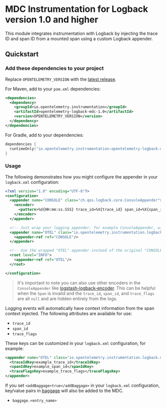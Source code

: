 # MDC Instrumentation for Logback version 1.0 and higher

This module integrates instrumentation with Logback by injecting the trace ID and span ID from a
mounted span using a custom Logback appender.

## Quickstart

### Add these dependencies to your project

Replace `OPENTELEMETRY_VERSION` with the [latest
release](https://search.maven.org/search?q=g:io.opentelemetry.instrumentation%20AND%20a:opentelemetry-logback-mdc-1.0).

For Maven, add to your `pom.xml` dependencies:

```xml
<dependencies>
  <dependency>
    <groupId>io.opentelemetry.instrumentation</groupId>
    <artifactId>opentelemetry-logback-mdc-1.0</artifactId>
    <version>OPENTELEMETRY_VERSION</version>
  </dependency>
</dependencies>
```

For Gradle, add to your dependencies:

```kotlin
dependencies {
  runtimeOnly("io.opentelemetry.instrumentation:opentelemetry-logback-mdc-1.0:OPENTELEMETRY_VERSION")
}
```

### Usage

The following demonstrates how you might configure the appender in your `logback.xml` configuration:

```xml
<?xml version="1.0" encoding="UTF-8"?>
<configuration>
  <appender name="CONSOLE" class="ch.qos.logback.core.ConsoleAppender">
    <encoder>
      <pattern>%d{HH:mm:ss.SSS} trace_id=%X{trace_id} span_id=%X{span_id} trace_flags=%X{trace_flags} %msg%n</pattern>
    </encoder>
  </appender>

  <!-- Just wrap your logging appender, for example ConsoleAppender, with OpenTelemetryAppender -->
  <appender name="OTEL" class="io.opentelemetry.instrumentation.logback.mdc.v1_0.OpenTelemetryAppender">
    <appender-ref ref="CONSOLE"/>
  </appender>

  <!-- Use the wrapped "OTEL" appender instead of the original "CONSOLE" one -->
  <root level="INFO">
    <appender-ref ref="OTEL"/>
  </root>

</configuration>
```

> It's important to note you can also use other encoders in the `ConsoleAppender` like [logstash-logback-encoder](https://github.com/logfellow/logstash-logback-encoder).
> This can be helpful when the `Span` is invalid and the `trace_id`, `span_id`, and `trace_flags` are all `null` and are hidden entirely from the logs.

Logging events will automatically have context information from the span context injected. The
following attributes are available for use:

- `trace_id`
- `span_id`
- `trace_flags`

These keys can be customized in your `logback.xml` configuration, for example:

```xml
<appender name="OTEL" class="io.opentelemetry.instrumentation.logback.mdc.v1_0.OpenTelemetryAppender">
  <traceIdKey>example_trace_id</traceIdKey>
  <spanIdKey>example_span_id</spanIdKey>
  <traceFlagsKey>example_trace_flags</traceFlagsKey>
</appender>
```

If you set `<addBaggage>true</addBaggage>` in your `logback.xml` configuration,
key/value pairs in [baggage](https://opentelemetry.io/docs/concepts/signals/baggage/) will also be added to the MDC.

- `baggage.<entry_name>`
